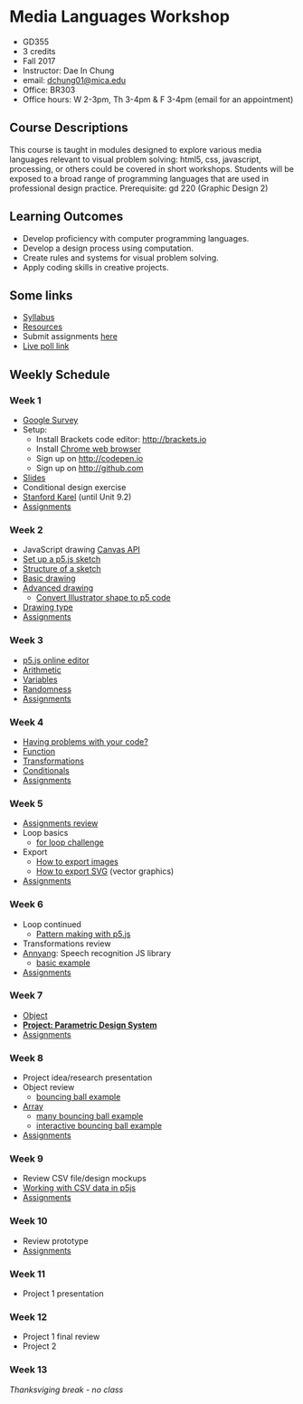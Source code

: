 # Media Languages Workshop

- GD355
- 3 credits
- Fall 2017
- Instructor: Dae In Chung
- email: [dchung01@mica.edu](mailto:dchung01@mica.edu)
- Office: BR303
- Office hours: W 2-3pm, Th 3-4pm & F 3-4pm (email for an appointment)


## Course Descriptions

This course is taught in modules designed to explore various media languages relevant to visual problem solving: html5, css, javascript, processing, or others could be covered in short workshops. Students will be exposed to a broad range of programming languages that are used in professional design practice. Prerequisite: gd 220 (Graphic Design 2)

## Learning Outcomes
- Develop proficiency with computer programming languages.
- Develop a design process using computation.
- Create rules and systems for visual problem solving.
- Apply coding skills in creative projects.

## Some links
- [Syllabus](files/MICA-17FA-GD355-Syllabus.pdf)
- [Resources](lectures/resources.md)
- Submit assignments [here](https://drive.google.com/drive/folders/0B6qjLkwjTXyrM1h1YjJSNjFXTGs?usp=sharing)
- [Live poll link](https://pollev.com/daechung096)

## Weekly Schedule

### Week 1
- [Google Survey](https://docs.google.com/forms/d/e/1FAIpQLSdJQMNXsYxtiz50Zv58v5vOA7Rhw-FkOvojQx7N9vw3XjUH_Q/viewform?usp=sf_link)
- Setup:
  - Install Brackets code editor: http://brackets.io
  - Install [Chrome web browser](https://www.google.com/chrome)
  - Sign up on http://codepen.io
  - Sign up on http://github.com
- [Slides](http://paperdove.com/mica-gd355/fa17/w1-slides/index.html#/)
- Conditional design exercise
- [Stanford Karel](http://stanford.edu/~cpiech/karel/learn.html) (until Unit 9.2)
- [Assignments](lectures/w1-assignments.md)

### Week 2
- JavaScript drawing [Canvas API](https://developer.mozilla.org/en-US/docs/Web/API/Canvas_API)
- [Set up a p5.js sketch](lectures/w2-setup-sketch.md)
- [Structure of a sketch](lectures/w2-structure.md)
- [Basic drawing](lectures/w2-basic-drawing.md)
- [Advanced drawing](lectures/w2-adv-drawing.md)
  - [Convert Illustrator shape to p5 code](lectures/w2-illust-to-p5.md)
- [Drawing type](lectures/w2-drawing-type.md)
- [Assignments](lectures/w2-assignments.md)

### Week 3
- [p5.js online editor](http://alpha.editor.p5js.org)
- [Arithmetic](lectures/w3-arithmetic.md)
- [Variables](lectures/w3-variables.md)
- [Randomness](lectures/w3-random.md)
- [Assignments](lectures/w3-assignments.md)

### Week 4
- [Having problems with your code?](lectures/w4-problem-solving.md)
- [Function](lectures/w4-function.md)
- [Transformations](lectures/w4-transformation.md)
- [Conditionals](lectures/w4-conditionals.md)
- [Assignments](lectures/w4-assignments.md)

### Week 5
- [Assignments review](lectures/w5-review.md)
- Loop basics
  - [for loop challenge](lectures/w5-challenge.md)
- Export
  - [How to export images](lectures/w5-image-export.md)
  - [How to export SVG](lectures/w5-svg-export.md) (vector graphics)
- [Assignments](lectures/w5-assignments.md)

### Week 6
- Loop continued
  - [Pattern making with p5.js](https://codepen.io/collection/AyaKxK/)
- Transformations review
- [Annyang](https://www.talater.com/annyang/): Speech recognition JS library
  - [basic example](lectures/w6-annyang.md)
- [Assignments](lectures/w6-assignments.md)

### Week 7
- [Object](lectures/w7-object.md)
- **[Project: Parametric Design System](lectures/proj-parametric-design.md)**
- [Assignments](lectures/w7-assignments.md)

### Week 8
- Project idea/research presentation
- Object review
    - [bouncing ball example](http://alpha.editor.p5js.org/cdaein/sketches/H1ShtILpZ)
- [Array](lectures/w8-array.md)
    - [many bouncing ball example](http://alpha.editor.p5js.org/cdaein/sketches/HybAFLUTb)
    - [interactive bouncing ball example](http://alpha.editor.p5js.org/cdaein/sketches/HJdF8TL6-)
- [Assignments](lectures/w8-assignments.md)

### Week 9
- Review CSV file/design mockups
- [Working with CSV data in p5js](lectures/w9-csv.md)
- [Assignments](lectures/w9-assignments.md)

### Week 10
- Review prototype
- [Assignments](lectures/w10-assignments.md)

### Week 11
- Project 1 presentation 

### Week 12
- Project 1 final review
- Project 2

### Week 13
*Thanksviging break - no class*
